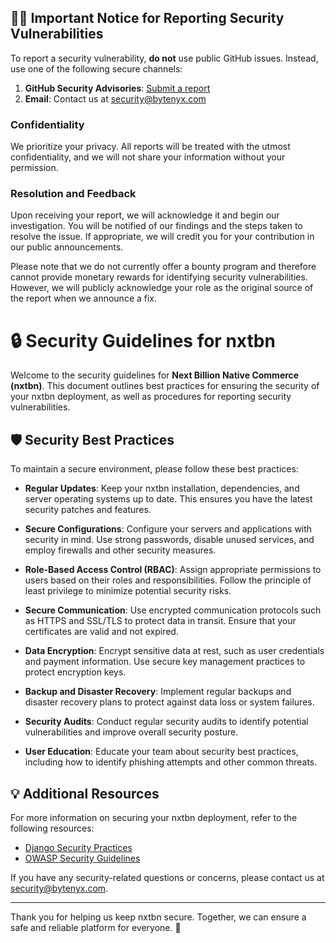 ## 🕵️‍♂️ Important Notice for Reporting Security Vulnerabilities

To report a security vulnerability, **do not** use public GitHub issues. Instead, use one of the following secure channels:

1. **GitHub Security Advisories**: [Submit a report](https://github.com/nxtbn-com/nxtbn/security/advisories)
2. **Email**: Contact us at [security@bytenyx.com](mailto:security@bytenyx.com)

### Confidentiality
We prioritize your privacy. All reports will be treated with the utmost confidentiality, and we will not share your information without your permission.

### Resolution and Feedback
Upon receiving your report, we will acknowledge it and begin our investigation. You will be notified of our findings and the steps taken to resolve the issue. If appropriate, we will credit you for your contribution in our public announcements.

Please note that we do not currently offer a bounty program and therefore cannot provide monetary rewards for identifying security vulnerabilities. However, we will publicly acknowledge your role as the original source of the report when we announce a fix.


# 🔒 Security Guidelines for nxtbn

Welcome to the security guidelines for **Next Billion Native Commerce (nxtbn)**. This document outlines best practices for ensuring the security of your nxtbn deployment, as well as procedures for reporting security vulnerabilities.

## 🛡️ Security Best Practices
To maintain a secure environment, please follow these best practices:

- **Regular Updates**: Keep your nxtbn installation, dependencies, and server operating systems up to date. This ensures you have the latest security patches and features.

- **Secure Configurations**: Configure your servers and applications with security in mind. Use strong passwords, disable unused services, and employ firewalls and other security measures.

- **Role-Based Access Control (RBAC)**: Assign appropriate permissions to users based on their roles and responsibilities. Follow the principle of least privilege to minimize potential security risks.

- **Secure Communication**: Use encrypted communication protocols such as HTTPS and SSL/TLS to protect data in transit. Ensure that your certificates are valid and not expired.

- **Data Encryption**: Encrypt sensitive data at rest, such as user credentials and payment information. Use secure key management practices to protect encryption keys.

- **Backup and Disaster Recovery**: Implement regular backups and disaster recovery plans to protect against data loss or system failures.

- **Security Audits**: Conduct regular security audits to identify potential vulnerabilities and improve overall security posture.

- **User Education**: Educate your team about security best practices, including how to identify phishing attempts and other common threats.



## 💡 Additional Resources
For more information on securing your nxtbn deployment, refer to the following resources:

- [Django Security Practices](https://docs.djangoproject.com/en/stable/topics/security/)
- [OWASP Security Guidelines](https://owasp.org/)

If you have any security-related questions or concerns, please contact us at [security@bytenyx.com](mailto:security@bytenyx.com).

---

Thank you for helping us keep nxtbn secure. Together, we can ensure a safe and reliable platform for everyone. 🔐
